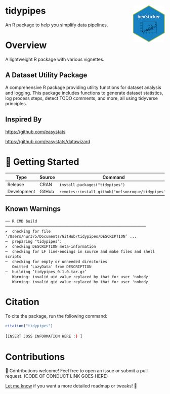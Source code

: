 # tidypipes <img src="man/figures/baseplot.png" align="right" />
An R package to help you simplify data pipelines.

# Overview
A lightweight R package with various vignettes.

## A Dataset Utility Package

A comprehensive R package providing utility functions for dataset analysis and logging. This package includes functions to generate dataset statistics, log process steps, detect TODO comments, and more, all using tidyverse principles.

## Inspired By

https://github.com/easystats

https://github.com/easystats/datawizard

# 🚀 Getting Started

| Type | Source | Command |
|----|----|----|
| Release | CRAN | `install.packages("tidypipes")` |
| Development | GitHub | `remotes::install_github("nelsonroque/tidypipes")` |

## Known Warnings

```
── R CMD build ──────────────────────────────────────────────────────────────
✔  checking for file ‘/Users/nur375/Documents/GitHub/tidypipes/DESCRIPTION’ ...
─  preparing ‘tidypipes’:
✔  checking DESCRIPTION meta-information
─  checking for LF line-endings in source and make files and shell scripts
─  checking for empty or unneeded directories
   Omitted ‘LazyData’ from DESCRIPTION
─  building ‘tidypipes_0.1.0.tar.gz’
   Warning: invalid uid value replaced by that for user 'nobody'
   Warning: invalid gid value replaced by that for user 'nobody'
```

# Citation

To cite the package, run the following command:

``` r
citation("tidypipes")

[INSERT JOSS INFORMATION HERE :) ]
```

# Contributions
📢 Contributions welcome! Feel free to open an issue or submit a pull request. (CODE OF CONDUCT LINK GOES HERE)

[Let me know](https://bsky.app/profile/nelsonroque.bsky.social) if you want a more detailed roadmap or tweaks! 🚀
